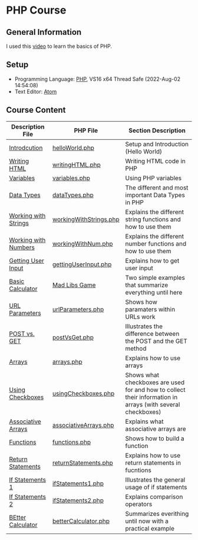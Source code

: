 # PHP Course #

## General Information ##
I used this [video](https://www.youtube.com/watch?v=OK_JCtrrv-c) to learn the basics of PHP.

## Setup ##
- Programming Language: [PHP](https://windows.php.net/download#php-8.1), VS16 x64 Thread Safe (2022-Aug-02 14:54:08)
- Text Editor: [Atom](https://atom.io/)

## Course Content ##
| Description File | PHP File | Section Description |
| ----------- | ----------- | ----------- |
| [Introdcution](https://github.com/dastal/Tutorials/tree/main/php_Course/documents/introduction.md) | [helloWorld.php](https://github.com/dastal/Tutorials/tree/main/php_Course/www/helloWorld.php) | Setup and Introduction (Hello World) |
| [Writing HTML](https://github.com/dastal/Tutorials/tree/main/php_Course/documents/writingHTML.md) | [writingHTML.php](https://github.com/dastal/Tutorials/tree/main/php_Course/www/writingHTML.php) | Writing HTML code in PHP |
| [Variables](https://github.com/dastal/Tutorials/tree/main/php_Course/documents/variables.md) | [variables.php](https://github.com/dastal/Tutorials/tree/main/php_Course/www/variables.php) | Using PHP variables |
| [Data Types](https://github.com/dastal/Tutorials/tree/main/php_Course/documents/dataTypes.md) | [dataTypes.php](https://github.com/dastal/Tutorials/tree/main/php_Course/www/dataTypes.php) | The different and most important Data Types in PHP |
| [Working with Strings](https://github.com/dastal/Tutorials/tree/main/php_Course/documents/workingWithStrings.md) | [workingWithStrings.php](https://github.com/dastal/Tutorials/tree/main/php_Course/www/workingWithStrings.php) | Explains the different string functions and how to use them |
| [Working with Numbers](https://github.com/dastal/Tutorials/tree/main/php_Course/documents/workingWithNum.md) | [workingWithNum.php](https://github.com/dastal/Tutorials/tree/main/php_Course/www/workingWithNum.php) | Explains the different number functions and how to use them |
| [Getting User Input](https://github.com/dastal/Tutorials/tree/main/php_Course/documents/gettingUserInput.md) | [gettingUserInput.php](https://github.com/dastal/Tutorials/tree/main/php_Course/www/gettingUserInput.php) | Explains how to get user input |
| [Basic Calculator](https://github.com/dastal/Tutorials/tree/main/php_Course/www/basicCalculator.php) | [Mad Libs Game](https://github.com/dastal/Tutorials/tree/main/php_Course/www/madLibs.php) | Two simple examples that summarize everything until here |
| [URL Parameters](https://github.com/dastal/Tutorials/tree/main/php_Course/documents/urlParameters.md) | [urlParameters.php](https://github.com/dastal/Tutorials/tree/main/php_Course/www/urlParameters.php) | Shows how paramaters within URLs work |
| [POST vs. GET](https://github.com/dastal/Tutorials/tree/main/php_Course/documents/postVsGet.md) | [postVsGet.php](https://github.com/dastal/Tutorials/tree/main/php_Course/www/postVsGet.php) | Illustrates the difference between the POST and the GET method |
| [Arrays](https://github.com/dastal/Tutorials/tree/main/php_Course/documents/arrays.md) | [arrays.php](https://github.com/dastal/Tutorials/tree/main/php_Course/www/arrays.php) | Explains how to use arrays |
| [Using Checkboxes](https://github.com/dastal/Tutorials/tree/main/php_Course/documents/usingCheckboxes.md) | [usingCheckboxes.php](https://github.com/dastal/Tutorials/tree/main/php_Course/www/usingCheckboxes.php) | Shows what checkboxes are used for and how to collect their information in arrays (with several checkboxes) |
| [Associative Arrays](https://github.com/dastal/Tutorials/tree/main/php_Course/documents/associativeArrays.md) | [associativeArrays.php](https://github.com/dastal/Tutorials/tree/main/php_Course/www/associativeArrays.php) | Explains what associative arrays are |
| [Functions](https://github.com/dastal/Tutorials/tree/main/php_Course/documents/functions.md) | [functions.php](https://github.com/dastal/Tutorials/tree/main/php_Course/www/functions.php) | Shows how to build a function |
| [Return Statements](https://github.com/dastal/Tutorials/tree/main/php_Course/documents/returnStatements.md) | [returnStatements.php](https://github.com/dastal/Tutorials/tree/main/php_Course/www/returnStatements.php) | Explains how to use return statements in fucntions |
| [If Statements 1](https://github.com/dastal/Tutorials/tree/main/php_Course/documents/ifStatements1.md) | [ifStatements1.php](https://github.com/dastal/Tutorials/tree/main/php_Course/www/ifStatements1.php) | Illustrates the general usage of if statements |
| [If Statements 2](https://github.com/dastal/Tutorials/tree/main/php_Course/documents/ifStatements2.md) | [ifStatements2.php](https://github.com/dastal/Tutorials/tree/main/php_Course/www/ifStatements2.php) | Explains comparison operators |
| [BEtter Calculator](https://github.com/dastal/Tutorials/tree/main/php_Course/documents/betterCalculator.md) | [betterCalculator.php](https://github.com/dastal/Tutorials/tree/main/php_Course/www/betterCalculator.php) | Summarizes everithing until now with a practical example |
